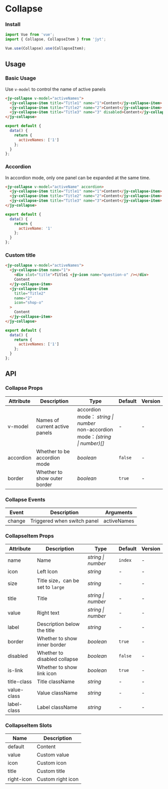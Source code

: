 # Collapse

### Install

``` javascript
import Vue from 'vue';
import { Collapse, CollapseItem } from 'jyt';

Vue.use(Collapse).use(CollapseItem);
```

## Usage

### Basic Usage

Use `v-model` to control the name of active panels

```html
<jy-collapse v-model="activeNames">
  <jy-collapse-item title="Title1" name="1">Content</jy-collapse-item>
  <jy-collapse-item title="Title2" name="2">Content</jy-collapse-item>
  <jy-collapse-item title="Title3" name="3" disabled>Content</jy-collapse-item>
</jy-collapse>
```

``` javascript
export default {
  data() {
    return {
      activeNames: ['1']
    };
  }
};
```

### Accordion

In accordion mode, only one panel can be expanded at the same time.

```html
<jy-collapse v-model="activeName" accordion>
  <jy-collapse-item title="Title1" name="1">Content</jy-collapse-item>
  <jy-collapse-item title="Title2" name="2">Content</jy-collapse-item>
  <jy-collapse-item title="Title3" name="3">Content</jy-collapse-item>
</jy-collapse>
```

``` javascript
export default {
  data() {
    return {
      activeName: '1'
    };
  }
};
```

### Custom title

```html
<jy-collapse v-model="activeNames">
  <jy-collapse-item name="1">
    <div slot="title">Title1 <jy-icon name="question-o" /></div>
    Content
  </jy-collapse-item>
  <jy-collapse-item
    title="Title2"
    name="2"
    icon="shop-o"
  >
    Content
  </jy-collapse-item>
</jy-collapse>
```

``` javascript
export default {
  data() {
    return {
      activeNames: ['1']
    };
  }
};
```

## API

### Collapse Props

| Attribute | Description | Type | Default | Version |
|------|------|------|------|------|
| v-model | Names of current active panels | accordion mode： *string \| number*<br>non-accordion mode：*(string \| number)[]* | - | - |
| accordion | Whether to be accordion mode | *boolean* | `false` | - |
| border | Whether to show outer border | *boolean* | `true` | - |

### Collapse Events

| Event | Description | Arguments |
|------|------|------|
| change | Triggered when switch panel | activeNames |

### CollapseItem Props

| Attribute | Description | Type | Default | Version |
|------|------|------|------|------|
| name | Name | *string \| number* | `index` | - |
| icon | Left Icon | *string* | - | - |
| size | Title size，can be set to `large` | *string* | - | - |
| title | Title | *string \| number* | - | - |
| value | Right text | *string \| number* | - | - |
| label | Description below the title | *string* | - | - |
| border | Whether to show inner border | *boolean* | `true` | - |
| disabled | Whether to disabled collapse | *boolean* | `false` | - |
| is-link | Whether to show link icon | *boolean* | `true` | - |
| title-class | Title className | *string* | - | - |
| value-class | Value className | *string* | - | - |
| label-class | Label className | *string* | - | - |

### CollapseItem Slots

| Name | Description |
|------|------|
| default | Content |
| value | Custom value |
| icon | Custom icon |
| title | Custom title |
| right-icon | Custom right icon |
